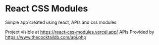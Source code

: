 # React CSS Modules

Simple app created using react, APIs and css modules

Project visible at https://react-css-modules.vercel.app/
APIs Provided by https://www.thecocktaildb.com/api.php

